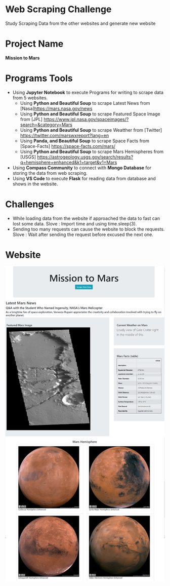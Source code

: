 # Web Scraping Challenge
Study Scraping Data from the other websites and generate new website

# Project Name

**Mission to Mars**

# Programs Tools
- Using **Jupyter Notebook** to execute Programs for writing to scrape data from 5 websites.
  - Using **Python and Beautiful Soup** to scrape Latest News from [Nasa]https://mars.nasa.gov/news
  - Using **Python and Beautiful Soup** to scrape Featured Space Image from [JPL] https://www.jpl.nasa.gov/spaceimages/?search=&category=Mars
  - Using **Python and Beautiful Soup** to scrape Weatther from [Twitter] https://twitter.com/marswxreport?lang=en
  - Using **Panda, and Beautiful Soup** to scrape Space Facts from [Space-Facts] https://space-facts.com/mars/
  - Using **Python and Beautiful Soup** to scrape Mars Hemispheres from [USGS] https://astrogeology.usgs.gov/search/results?q=hemisphere+enhanced&k1=target&v1=Mars
- Using **Compass Community** to connect with **Mongo Database** for storing the data from web scraping.
- Using **VS Code** to execute **Flask** for reading data from database and shows in the website.

# Challenges
- While loading data from the website if approached the data to fast can lost some data.
  Slove : Import time and using time.sleep(3).  
- Sending too many requests can cause the website to block the requests.
  Slove : Wait after sending the request before excused the next one.

# Website
![](images/Mission_to_Mars_Web_Top.png)
![](images/Mission_to_Mars_Web_bottom.png)
